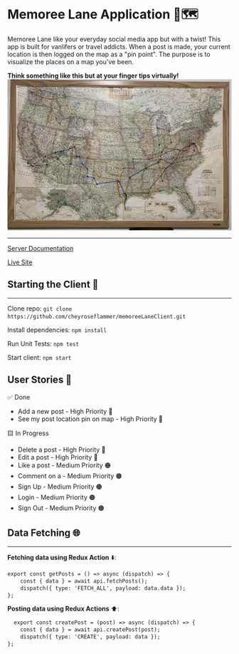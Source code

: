 # Memoree Lane Application 📍🗺️

Memoree Lane like your everyday social media app but with a twist! This app is built for vanlifers or travel addicts. When a post is made, your current location is then logged on the map as a "pin point". The purpose is to visualize the places on a map you've been.

**Think something like this but at your finger tips virtually!**
![map-example](public/assets/image.jpg)

---

[Server Documentation](https://github.com/cheyroseflammer/memoreeLaneServer)

[Live Site](http://cominsooon.com)

## Starting the Client 🚀

---

Clone repo: `git clone https://github.com/cheyroseflammer/memoreeLaneClient.git`

Install dependencies: `npm install`

Run Unit Tests: `npm test`

Start client: `npm start`

## User Stories 👤

✅ Done

- Add a new post - High Priority 🔴
- See my post location pin on map - High Priority 🔴

🟨 In Progress

- Delete a post - High Priority 🔴
- Edit a post - High Priority 🔴
- Like a post - Medium Priority 🟠
- Comment on a - Medium Priority 🟠
- Sign Up - Medium Priority 🟠
- Login - Medium Priority 🟠
- Sign Out - Medium Priority 🟠

## Data Fetching 🌐

---

**Fetching data using Redux Action** ⬇️:

```
export const getPosts = () => async (dispatch) => {
    const { data } = await api.fetchPosts();
    dispatch({ type: 'FETCH_ALL', payload: data.data });
};
```

**Posting data using Redux Actions** ⬆️:

```
  export const createPost = (post) => async (dispatch) => {
    const { data } = await api.createPost(post);
    dispatch({ type: 'CREATE', payload: data });
};
```
